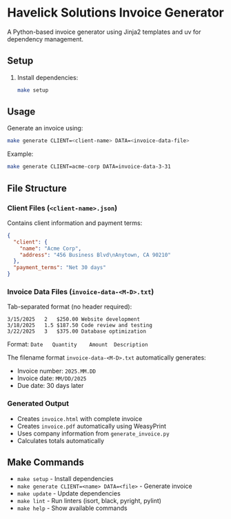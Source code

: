 # Havelick Solutions Invoice Generator

A Python-based invoice generator using Jinja2 templates and uv for dependency management.

## Setup

1. Install dependencies:
   ```bash
   make setup
   ```

## Usage

Generate an invoice using:
```bash
make generate CLIENT=<client-name> DATA=<invoice-data-file>
```

Example:
```bash
make generate CLIENT=acme-corp DATA=invoice-data-3-31
```

## File Structure

### Client Files (`<client-name>.json`)
Contains client information and payment terms:
```json
{
  "client": {
    "name": "Acme Corp",
    "address": "456 Business Blvd\nAnytown, CA 90210"
  },
  "payment_terms": "Net 30 days"
}
```

### Invoice Data Files (`invoice-data-<M-D>.txt`)
Tab-separated format (no header required):
```
3/15/2025	2	$250.00	Website development
3/18/2025	1.5	$187.50	Code review and testing
3/22/2025	3	$375.00	Database optimization
```

Format: `Date	Quantity	Amount	Description`

The filename format `invoice-data-<M-D>.txt` automatically generates:
- Invoice number: `2025.MM.DD`
- Invoice date: `MM/DD/2025`
- Due date: 30 days later

### Generated Output
- Creates `invoice.html` with complete invoice
- Creates `invoice.pdf` automatically using WeasyPrint
- Uses company information from `generate_invoice.py`
- Calculates totals automatically

## Make Commands

- `make setup` - Install dependencies
- `make generate CLIENT=<name> DATA=<file>` - Generate invoice
- `make update` - Update dependencies
- `make lint` - Run linters (isort, black, pyright, pylint)
- `make help` - Show available commands